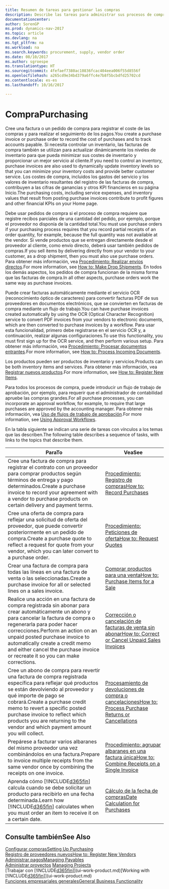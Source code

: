 ```yaml
---
title: Resumen de tareas para gestionar las compras
description: Describe las tareas para administrar sus procesos de compra o aprovisionamiento, incluido el modo en que funcionan las facturas de compra y los pedidos de compra.
documentationcenter: 
author: SorenGP
ms.prod: dynamics-nav-2017
ms.topic: article
ms.devlang: na
ms.tgt_pltfrm: na
ms.workload: na
ms.search.keywords: procurement, supply, vendor order
ms.date: 08/10/2017
ms.author: sgroespe
ms.translationtype: HT
ms.sourcegitcommit: 4fefaef7380ac10836fcac404eea006f55d8556f
ms.openlocfilehash: a265cd9e34bd379a6ffc4e7b8f5bcbdfd25702cd
ms.contentlocale: es-es
ms.lasthandoff: 10/16/2017

---
```

# <a name="purchasing"></a><span data-ttu-id="28185-103">Compra</span><span class="sxs-lookup"><span data-stu-id="28185-103">Purchasing</span></span>
<span data-ttu-id="28185-104">Cree una factura o un pedido de compra para registrar el coste de las compras y para realizar el seguimiento de los pagos.</span><span class="sxs-lookup"><span data-stu-id="28185-104">You create a purchase invoice or purchase order to record the cost of purchases and to track accounts payable.</span></span> <span data-ttu-id="28185-105">Si necesita controlar un inventario, las facturas de compra también se utilizan para actualizar dinámicamente los niveles de inventario para que pueda minimizar sus costes de inventario y proporcionar un mejor servicio al cliente.</span><span class="sxs-lookup"><span data-stu-id="28185-105">If you need to control an inventory, purchase invoices are also used to dynamically update inventory levels so that you can minimize your inventory costs and provide better customer service.</span></span> <span data-ttu-id="28185-106">Los costes de compra, incluidos los gastos del servicio y los valores de inventario resultantes del registro de las facturas de compra, contribuyen a las cifras de ganancias y otros KPI financieros en su página Inicio.</span><span class="sxs-lookup"><span data-stu-id="28185-106">The purchasing costs, including service expenses, and inventory values that result from posting purchase invoices contribute to profit figures and other financial KPIs on your Home page.</span></span>

<span data-ttu-id="28185-107">Debe usar pedidos de compra si el proceso de compra requiere que registre recibos parciales de una cantidad del pedido, por ejemplo, porque el proveedor no disponía de la cantidad total.</span><span class="sxs-lookup"><span data-stu-id="28185-107">You must use purchase orders if your purchasing process requires that you record partial receipts of an order quantity, for example, because the full quantity was not available at the vendor.</span></span> <span data-ttu-id="28185-108">Si vende productos que se entregan directamente desde el proveedor al cliente, como envío directo, deberá usar también pedidos de compras.</span><span class="sxs-lookup"><span data-stu-id="28185-108">If you sell items by delivering directly from your vendor to your customer, as a drop shipment, then you must also use purchase orders.</span></span> <span data-ttu-id="28185-109">Para obtener más información, vea [Procedimiento: Realizar envíos directos](sales-how-drop-shipment.md).</span><span class="sxs-lookup"><span data-stu-id="28185-109">For more information, see [How to: Make Drop Shipments](sales-how-drop-shipment.md).</span></span> <span data-ttu-id="28185-110">En todos los demás aspectos, los pedidos de compra funcionan de la misma forma que las facturas de compra.</span><span class="sxs-lookup"><span data-stu-id="28185-110">In all other aspects, purchase orders work the same way as purchase invoices.</span></span>

<span data-ttu-id="28185-111">Puede crear facturas automáticamente mediante el servicio OCR (reconocimiento óptico de caracteres) para convertir facturas PDF de sus proveedores en documentos electrónicos, que se convierten en facturas de compra mediante un flujo de trabajo.</span><span class="sxs-lookup"><span data-stu-id="28185-111">You can have purchase invoices created automatically by using the OCR (Optical Character Recognition) service to convert PDF invoices from your vendors to electronic documents, which are then converted to purchase invoices by a workflow.</span></span> <span data-ttu-id="28185-112">Para usar esta funcionalidad, primero debe registrarse en el servicio OCR y, a continuación, realizar algunas configuraciones.</span><span class="sxs-lookup"><span data-stu-id="28185-112">To use this functionality, you must first sign up for the OCR service, and then perform various setup.</span></span> <span data-ttu-id="28185-113">Para obtener más información, vea [Procedimiento: Procesar documentos entrantes](across-process-income-documents.md).</span><span class="sxs-lookup"><span data-stu-id="28185-113">For more information, see [How to: Process Incoming Documents](across-process-income-documents.md).</span></span>      

<span data-ttu-id="28185-114">Los productos pueden ser productos de inventario y servicios.</span><span class="sxs-lookup"><span data-stu-id="28185-114">Products can be both inventory items and services.</span></span> <span data-ttu-id="28185-115">Para obtener más información, vea [Registrar nuevos productos](inventory-how-register-new-items.md).</span><span class="sxs-lookup"><span data-stu-id="28185-115">For more information, see [How to: Register New Items](inventory-how-register-new-items.md).</span></span>

<span data-ttu-id="28185-116">Para todos los procesos de compra, puede introducir un flujo de trabajo de aprobación, por ejemplo, para requerir que el administrador de contabilidad apruebe las compras grandes.</span><span class="sxs-lookup"><span data-stu-id="28185-116">For all purchase processes, you can incorporate an approval workflow, for example, to require that large purchases are approved by the accounting manager.</span></span> <span data-ttu-id="28185-117">Para obtener más información, vea [Uso de flujos de trabajo de aprobación](across-how-use-approval-workflows.md).</span><span class="sxs-lookup"><span data-stu-id="28185-117">For more information, see [Using Approval Workflows](across-how-use-approval-workflows.md).</span></span>

<span data-ttu-id="28185-118">En la tabla siguiente se indican una serie de tareas con vínculos a los temas que las describen.</span><span class="sxs-lookup"><span data-stu-id="28185-118">The following table describes a sequence of tasks, with links to the topics that describe them.</span></span>

| <span data-ttu-id="28185-119">Para</span><span class="sxs-lookup"><span data-stu-id="28185-119">To</span></span> | <span data-ttu-id="28185-120">Vea</span><span class="sxs-lookup"><span data-stu-id="28185-120">See</span></span> |
| --- | --- |
| <span data-ttu-id="28185-121">Cree una factura de compra para registrar el contrato con un proveedor para comprar productos según términos de entrega y pago determinados.</span><span class="sxs-lookup"><span data-stu-id="28185-121">Create a purchase invoice to record your agreement with a vendor to purchase products on certain delivery and payment terms.</span></span> |[<span data-ttu-id="28185-122">Procedimiento: Registro de compras</span><span class="sxs-lookup"><span data-stu-id="28185-122">How to: Record Purchases</span></span>](purchasing-how-record-purchases.md) |
|<span data-ttu-id="28185-123">Cree una oferta de compra para reflejar una solicitud de oferta del proveedor, que puede convertir posteriormente en un pedido de compra.</span><span class="sxs-lookup"><span data-stu-id="28185-123">Create a purchase quote to reflect a request for quote from your vendor, which you can later convert to a purchase order.</span></span>|[<span data-ttu-id="28185-124">Procedimiento: Peticiones de oferta</span><span class="sxs-lookup"><span data-stu-id="28185-124">How to: Request Quotes</span></span>](purchasing-how-request-quotes.md)|
| <span data-ttu-id="28185-125">Crear una factura de compra para todas las líneas en una factura de venta o las seleccionadas.</span><span class="sxs-lookup"><span data-stu-id="28185-125">Create a purchase invoice for all or selected lines on a sales invoice.</span></span> |[<span data-ttu-id="28185-126">Comprar productos para una venta</span><span class="sxs-lookup"><span data-stu-id="28185-126">How to: Purchase Items for a Sale</span></span>](purchasing-how-purchase-products-sale.md) |
| <span data-ttu-id="28185-127">Realice una acción en una factura de compra registrada sin abonar para crear automáticamente un abono y para cancelar la factura de compra o regenerarla para poder hacer correcciones.</span><span class="sxs-lookup"><span data-stu-id="28185-127">Perform an action on an unpaid posted purchase invoice to automatically create a credit memo and either cancel the purchase invoice or recreate it so you can make corrections.</span></span> |[<span data-ttu-id="28185-128">Corrección o cancelación de facturas de venta sin abonar</span><span class="sxs-lookup"><span data-stu-id="28185-128">How to: Correct or Cancel Unpaid Sales Invoices</span></span>](purchasing-how-correct-cancel-unpaid-purchase-invoices.md) |
| <span data-ttu-id="28185-129">Cree un abono de compra para revertir una factura de compra registrada específica para reflejar qué productos se están devolviendo al proveedor y qué importe de pago se cobrará.</span><span class="sxs-lookup"><span data-stu-id="28185-129">Create a purchase credit memo to revert a specific posted purchase invoice to reflect which products you are returning to the vendor and which payment amount you will collect.</span></span> |[<span data-ttu-id="28185-130">Procesamiento de devoluciones de compra o cancelaciones</span><span class="sxs-lookup"><span data-stu-id="28185-130">How to: Process Purchase Returns or Cancellations</span></span>](purchasing-how-register-new-vendors.md) |
|<span data-ttu-id="28185-131">Prepárese a facturar varios albaranes del mismo proveedor una vez combinándolos en una factura.</span><span class="sxs-lookup"><span data-stu-id="28185-131">Prepare to invoice multiple receipts from the same vendor once by combining the receipts on one invoice.</span></span>|[<span data-ttu-id="28185-132">Procedimiento: agrupar albaranes en una factura única</span><span class="sxs-lookup"><span data-stu-id="28185-132">How to: Combine Receipts on a Single Invoice</span></span>](purchasing-how-to-combine-receipts.md)|
| <span data-ttu-id="28185-133">Aprenda cómo [!INCLUDE[d365fin](includes/d365fin_md.md)] calcula cuando se debe solicitar un producto para recibirlo en una fecha determinada.</span><span class="sxs-lookup"><span data-stu-id="28185-133">Learn how [!INCLUDE[d365fin](includes/d365fin_md.md)] calculates when you must order an item to receive it on a certain date.</span></span>|[<span data-ttu-id="28185-134">Cálculo de la fecha de compras</span><span class="sxs-lookup"><span data-stu-id="28185-134">Date Calculation for Purchases</span></span>](purchasing-date-calculation-for-purchases.md)|

## <a name="see-also"></a><span data-ttu-id="28185-135">Consulte también</span><span class="sxs-lookup"><span data-stu-id="28185-135">See Also</span></span>
[<span data-ttu-id="28185-136">Configurar compras</span><span class="sxs-lookup"><span data-stu-id="28185-136">Setting Up Purchasing</span></span>](purchasing-setup-purchasing.md)  
[<span data-ttu-id="28185-137">Registro de proveedores nuevos</span><span class="sxs-lookup"><span data-stu-id="28185-137">How to: Register New Vendors</span></span>](purchasing-how-register-new-vendors.md)  
[<span data-ttu-id="28185-138">Administrar pagos</span><span class="sxs-lookup"><span data-stu-id="28185-138">Managing Payables</span></span>](payables-manage-payables.md)  
<span data-ttu-id="28185-139">[Administrar proyectos](projects-manage-projects.md)  </span><span class="sxs-lookup"><span data-stu-id="28185-139">[Managing Projects](projects-manage-projects.md)  </span></span>  
<span data-ttu-id="28185-140">[Trabajar con [!INCLUDE[d365fin](includes/d365fin_md.md)]](ui-work-product.md)</span><span class="sxs-lookup"><span data-stu-id="28185-140">[Working with [!INCLUDE[d365fin](includes/d365fin_md.md)]](ui-work-product.md)</span></span>  
[<span data-ttu-id="28185-141">Funciones empresariales generales</span><span class="sxs-lookup"><span data-stu-id="28185-141">General Business Functionality</span></span>](ui-across-business-areas.md)

## 

